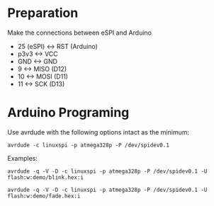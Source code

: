 Preparation
=
Make the connections between eSPI and Arduino
- 25 (eSPI) <-> RST (Arduino)
- p3v3 <-> VCC
- GND <-> GND
- 9 <-> MISO (D12)
- 10 <-> MOSI (D11)
- 11 <-> SCK (D13)

Arduino Programing
=
Use avrdude with the following options intact as the minimum:

    avrdude -c linuxspi -p atmega328p -P /dev/spidev0.1

Examples:

    avrdude -q -V -D -c linuxspi -p atmega328p -P /dev/spidev0.1 -U flash:w:demo/blink.hex:i

    avrdude -q -V -D -c linuxspi -p atmega328p -P /dev/spidev0.1 -U flash:w:demo/fade.hex:i